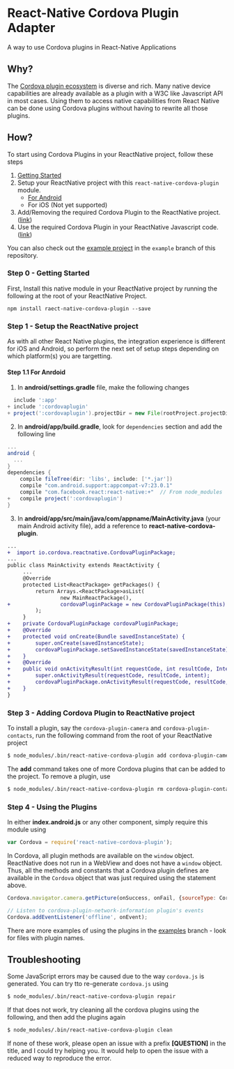 ​
# React-Native Cordova Plugin Adapter

A way to use Cordova plugins in React-Native Applications

## Why?

The [Cordova plugin ecosystem](http://plugins.cordova.io) is diverse and rich. Many native device capabilities are already available as a plugin with a W3C like Javascript API in most cases.
Using them to access native capabilities from React Native can be done using Cordova plugins without having to rewrite all those plugins.

## How?

To start using Cordova Plugins in your ReactNative project, follow these steps

1. [Getting Started](#step-0---getting-started)
2. Setup your ReactNative project with this `react-native-cordova-plugin` module.
    - [For Android](#step-11-for-anrdoid)
    - For iOS (Not yet supported)
3. Add/Removing the required Cordova Plugin to the ReactNative project. ([link](#step-3---adding-cordova-plugin-to-reactnative-project))
4. Use the required Cordova Plugin in your ReactNative Javascript code. ([link](#step-4---using-the-plugins))

You can also check out the [example project](https://github.com/axemclion/react-native-cordova-plugin/tree/examples) in the `example` branch of this repository.


### Step 0 - Getting Started

First, Install this native module in your ReactNative project by running the following at the root of your ReactNative Project. 

```
npm install raect-native-cordova-plugin --save
```

### Step 1 - Setup the ReactNative project

As with all other React Native plugins, the integration experience is different for iOS and Android, so perform the next set of  setup steps depending on which platform(s) you are targetting.

#### Step 1.1 For Anrdoid

1. In __android/settings.gradle__ file, make the following changes

```gradle
  include ':app'
+ include ':cordovaplugin'
+ project(':cordovaplugin').projectDir = new File(rootProject.projectDir, '../node_modules/react-native-cordova-plugin/framework/android')
```

2. In __android/app/build.gradle__, look for `dependencies` section and add the following line

```gradle
...
android {
  ...
}
dependencies {
    compile fileTree(dir: 'libs', include: ['*.jar'])
    compile "com.android.support:appcompat-v7:23.0.1"
    compile "com.facebook.react:react-native:+"  // From node_modules    ...
+   compile project(':cordovaplugin')
}

```

3. In __android/app/src/main/java/com/appname/MainActivity.java__ (your main Android activity file), add a reference to __react-native-cordova-plugin__.
```diff
...
+  import io.cordova.reactnative.CordovaPluginPackage;
...
public class MainActivity extends ReactActivity {
     ...
     @Override
     protected List<ReactPackage> getPackages() {
         return Arrays.<ReactPackage>asList(
                 new MainReactPackage(),
+                cordovaPluginPackage = new CordovaPluginPackage(this)
         );
     }
+    private CordovaPluginPackage cordovaPluginPackage;
+    @Override
+    protected void onCreate(Bundle savedInstanceState) {
+        super.onCreate(savedInstanceState);
+        cordovaPluginPackage.setSavedInstanceState(savedInstanceState);
+    }
+    @Override
+    public void onActivityResult(int requestCode, int resultCode, Intent intent) {
+        super.onActivityResult(requestCode, resultCode, intent);
+        cordovaPluginPackage.onActivityResult(requestCode, resultCode, intent);
+    }
}

```

### Step 3 - Adding Cordova Plugin to ReactNative project
To install a plugin, say the `cordova-plugin-camera` and `cordova-plugin-contacts`, run the following command from the root of your ReactNative project

```bash
$ node_modules/.bin/react-native-cordova-plugin add cordova-plugin-camera cordova-plugin-contacts
```

The __add__ command takes one of more Cordova plugins that can be added to the project. To remove a plugin, use 
```bash
$ node_modules/.bin/react-native-cordova-plugin rm cordova-plugin-contacts
```

### Step 4 - Using the Plugins
In either __index.android.js__ or any other component, simply require this module using 

```javascript
var Cordova = require('react-native-cordova-plugin');
```

In Cordova, all plugin methods are available on the `window` object. ReactNative does not run in a WebView and does not have a `window` object. Thus, all the methods and constants that a Cordova plugin defines are available in the `Cordova` object that was just required using the statement above. 

```javascript
Cordova.navigator.camera.getPicture(onSuccess, onFail, {sourceType: Cordova.Camera.PictureSourceType.SAVEDPHOTOALBUM)}); 

// Listen to cordova-plugin-network-information plugin's events
Cordova.addEventListener('offline', onEvent);
```

There are more examples of using the plugins in the [examples](https://github.com/axemclion/react-native-cordova-plugin/blob/examples/) branch - look for files with plugin names. 

## Troubleshooting

Some JavaScript errors may be caused due to the way `cordova.js` is generated. You can try tto re-generate `cordova.js` using

```bash
$ node_modules/.bin/react-native-cordova-plugin repair
```

If that does not work, try cleaning all the cordova plugins using the following, and then add the plugins again
```bash
$ node_modules/.bin/react-native-cordova-plugin clean
```

If none of these work, please open an issue with a prefix __[QUESTION]__ in the title, and I could try helping you. It would help to open the issue with a reduced way to reproduce the error. 
